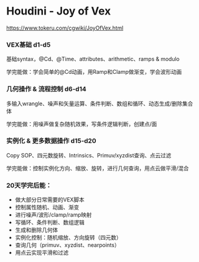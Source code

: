 # Houdini - Joy of Vex

https://www.tokeru.com/cgwiki/JoyOfVex.html

### VEX基础 d1-d5

基础syntax，@Cd、@Time、attributes、arithmetic、ramps & modulo

学完能做：学会简单的@Cd动画，用Ramp和Clamp做渐变，学会波形动画

### 几何操作 & 流程控制 d6-d14

多输入wrangle、噪声和矢量运算、条件判断、数组和循环、动态生成/删除集合体

学完能做：用噪声做复杂随机效果，写条件逻辑判断，创建点/面

### 实例化 & 更多数据操作 d15-d20

Copy SOP、四元数旋转、Intrinsics、Primuv/xyzdist查询、点云过滤

学完能做：控制实例化方向、缩放、旋转，进行几何查询，用点云做平滑/混合

### 20天学完后能：

- 做大部分日常需要的VEX脚本
- 控制属性随机、动画、渐变
- 进行噪声/波形/clamp/ramp映射
- 写循环、条件判断、数组逻辑
- 生成和删除几何体
- 实例化控制：随机缩放、方向旋转（四元数）
- 查询几何（primuv、xyzdist、nearpoints）
- 用点云实现平滑和过滤
